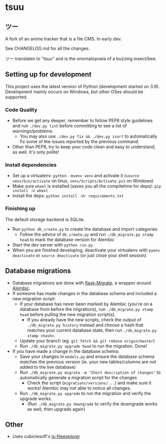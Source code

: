 # tsuu

## ツー

A fork of an anime tracker that is a file CMS. In early dev.

See CHANGELOG.md for all the changes.

ツー translates to "tsuu" and is the onomatopoeia of a buzzing insect/bee.

## Setting up for development

This project uses the latest version of Python (development started on 3.9). Development mainly occurs on Windows, but other OSes should be supported.

### Code Quality

- Before we get any deeper, remember to follow PEP8 style guidelines and run `./dev.py lint` before committing to see a list of warnings/problems.
  - You may also use `./dev.py fix && ./dev.py isort` to automatically fix some of the issues reported by the previous command.
- Other than PEP8, try to keep your code clean and easy to understand, as well. It's only polite!

### Install dependencies

- Set up a virtualenv: `python -mvenv venv` and activate it (`source venv/bin/activate` on linux, `venv/Scripts/Activate.ps1` on Windows)
- Make sure `wheel` is installed (saves you all the compiletime for deps): `pip install -U wheel`
- Install the deps: `python install -Ur requirements.txt`

### Finishing up

The default storage backend is SQLite.

- Run `python db_create.py` to create the database and import categories
  - Follow the advice of `db_create.py` and run `./db_migrate.py stamp head` to mark the database version for Alembic
- Start the dev server with `python run.py`
- When you are finished developing, deactivate your virtualenv with `pyenv deactivate` or `source deactivate` (or just close your shell session)

## Database migrations

- Database migrations are done with [flask-Migrate](https://flask-migrate.readthedocs.io/), a wrapper around [Alembic](http://alembic.zzzcomputing.com/en/latest/).
- If someone has made changes in the database schema and included a new migration script:
  - If your database has never been marked by Alembic (you're on a database from before the migrations), run `./db_migrate.py stamp head` before pulling the new migration script(s).
    - If you already have the new scripts, check the output of `./db_migrate.py history` instead and choose a hash that matches your current database state, then run `./db_migrate.py stamp <hash>`.
  - Update your branch (eg. `git fetch && git rebase origin/master`)
  - Run `./db_migrate.py upgrade head` to run the migration. Done!
- If *you* have made a change in the database schema:
  - Save your changes in `models.py` and ensure the database schema matches the previous version (ie. your new tables/columns are not added to the live database)
  - Run `./db_migrate.py migrate -m "Short description of changes"` to automatically generate a migration script for the changes
    - Check the script (`migrations/versions/...`) and make sure it works! Alembic may not able to notice all changes.
  - Run `./db_migrate.py upgrade` to run the migration and verify the upgrade works.
    - (Run `./db_migrate.py downgrade` to verify the downgrade works as well, then upgrade again)

## Other

- Uses cubiclesoft's [js-fileexplorer](https://github.com/cubiclesoft/js-fileexplorer)
